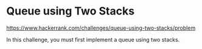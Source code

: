 # Queue using Two Stacks

https://www.hackerrank.com/challenges/queue-using-two-stacks/problem

In this challenge, you must first implement a queue using two stacks.